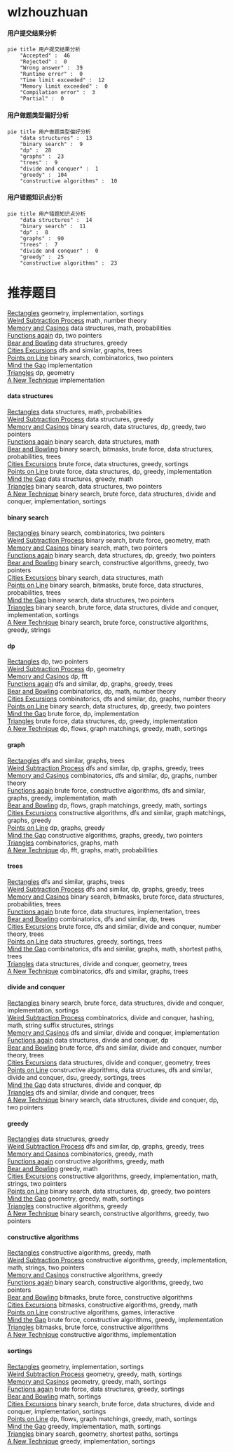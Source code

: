 # wlzhouzhuan
<!-- tabs:start -->
#### **用户提交结果分析**

```mermaid
pie title 用户提交结果分析
    "Accepted" :  46
    "Rejected" :  0
    "Wrong answer" :  39
    "Runtime error" :  0
    "Time limit exceeded" :  12
    "Memory limit exceeded" :  0
    "Compilation error" :  3
    "Partial" :  0
```
#### **用户做题类型偏好分析**

```mermaid
pie title 用户做题类型偏好分析
    "data structures" :  13
    "binary search" :  9
    "dp" :  28
    "graphs" :  23
    "trees" :  9
    "divide and conquer" :  1
    "greedy" :  104
    "constructive algorithms" :  10
```
#### **用户错题知识点分析**

```mermaid
pie title 用户错题知识点分析
    "data structures" :  14
    "binary search" :  11
    "dp" :  8
    "graphs" :  90
    "trees" :  7
    "divide and conquer" :  0
    "greedy" :  25
    "constructive algorithms" :  23
```
<!-- tabs:end -->
# 推荐题目
[Rectangles](http://codeforces.com/problemset/problem/1028/C)		geometry,
                        implementation,
                        sortings		  
[Weird Subtraction Process](http://codeforces.com/problemset/problem/946/B)		math,
                        number theory		  
[Memory and Casinos](http://codeforces.com/problemset/problem/712/E)		data structures,
                        math,
                        probabilities		  
[Functions again](https://codeforces.com/contest/789/problem/C)		dp,
                        two pointers		  
[Bear and Bowling](http://codeforces.com/problemset/problem/573/E)		data structures,
                        greedy		  
[Cities Excursions](http://codeforces.com/problemset/problem/864/F)		dfs and similar,
                        graphs,
                        trees		  
[Points on Line](http://codeforces.com/problemset/problem/251/A)		binary search,
                        combinatorics,
                        two pointers		  
[Mind the Gap](http://codeforces.com/problemset/problem/967/A)		implementation		  
[Triangles](http://codeforces.com/problemset/problem/13/D)		dp,
                        geometry		  
[A New Technique](http://codeforces.com/problemset/problem/1413/B)		implementation		  
<!-- tabs:start -->
#### **data structures**
[Rectangles](http://codeforces.com/problemset/problem/712/E)		data structures,
                        math,
                        probabilities		  
[Weird Subtraction Process](http://codeforces.com/problemset/problem/573/E)		data structures,
                        greedy		  
[Memory and Casinos](http://codeforces.com/problemset/problem/1492/C)		binary search,
                        data structures,
                        dp,
                        greedy,
                        two pointers		  
[Functions again](http://codeforces.com/problemset/problem/1490/G)		binary search,
                        data structures,
                        math		  
[Bear and Bowling](http://codeforces.com/problemset/problem/1479/D)		binary search,
                        bitmasks,
                        brute force,
                        data structures,
                        probabilities,
                        trees		  
[Cities Excursions](http://codeforces.com/problemset/problem/1497/A)		brute force,
                        data structures,
                        greedy,
                        sortings		  
[Points on Line](http://codeforces.com/problemset/problem/1491/C)		brute force,
                        data structures,
                        dp,
                        greedy,
                        implementation		  
[Mind the Gap](http://codeforces.com/problemset/problem/1492/B)		data structures,
                        greedy,
                        math		  
[Triangles](http://codeforces.com/problemset/problem/1436/E)		binary search,
                        data structures,
                        two pointers		  
[A New Technique](http://codeforces.com/problemset/problem/1461/D)		binary search,
                        brute force,
                        data structures,
                        divide and conquer,
                        implementation,
                        sortings		  
#### **binary search**
[Rectangles](http://codeforces.com/problemset/problem/251/A)		binary search,
                        combinatorics,
                        two pointers		  
[Weird Subtraction Process](http://codeforces.com/problemset/problem/1354/C2)		binary search,
                        brute force,
                        geometry,
                        math		  
[Memory and Casinos](http://codeforces.com/problemset/problem/309/A)		binary search,
                        math,
                        two pointers		  
[Functions again](http://codeforces.com/problemset/problem/1492/C)		binary search,
                        data structures,
                        dp,
                        greedy,
                        two pointers		  
[Bear and Bowling](http://codeforces.com/problemset/problem/1463/D)		binary search,
                        constructive algorithms,
                        greedy,
                        two pointers		  
[Cities Excursions](http://codeforces.com/problemset/problem/1490/G)		binary search,
                        data structures,
                        math		  
[Points on Line](http://codeforces.com/problemset/problem/1479/D)		binary search,
                        bitmasks,
                        brute force,
                        data structures,
                        probabilities,
                        trees		  
[Mind the Gap](http://codeforces.com/problemset/problem/1436/E)		binary search,
                        data structures,
                        two pointers		  
[Triangles](http://codeforces.com/problemset/problem/1461/D)		binary search,
                        brute force,
                        data structures,
                        divide and conquer,
                        implementation,
                        sortings		  
[A New Technique](http://codeforces.com/problemset/problem/1493/C)		binary search,
                        brute force,
                        constructive algorithms,
                        greedy,
                        strings		  
#### **dp**
[Rectangles](https://codeforces.com/contest/789/problem/C)		dp,
                        two pointers		  
[Weird Subtraction Process](http://codeforces.com/problemset/problem/13/D)		dp,
                        geometry		  
[Memory and Casinos](http://codeforces.com/problemset/problem/300/D)		dp,
                        fft		  
[Functions again](http://codeforces.com/problemset/problem/982/C)		dfs and similar,
                        dp,
                        graphs,
                        greedy,
                        trees		  
[Bear and Bowling](http://codeforces.com/problemset/problem/1204/E)		combinatorics,
                        dp,
                        math,
                        number theory		  
[Cities Excursions](http://codeforces.com/problemset/problem/804/F)		combinatorics,
                        dfs and similar,
                        dp,
                        graphs,
                        number theory		  
[Points on Line](http://codeforces.com/problemset/problem/1492/C)		binary search,
                        data structures,
                        dp,
                        greedy,
                        two pointers		  
[Mind the Gap](https://codeforces.com/contest/1457/problem/C)		brute force,
                        dp,
                        implementation		  
[Triangles](http://codeforces.com/problemset/problem/1491/C)		brute force,
                        data structures,
                        dp,
                        greedy,
                        implementation		  
[A New Technique](http://codeforces.com/problemset/problem/1437/C)		dp,
                        flows,
                        graph matchings,
                        greedy,
                        math,
                        sortings		  
#### **graph**
[Rectangles](http://codeforces.com/problemset/problem/864/F)		dfs and similar,
                        graphs,
                        trees		  
[Weird Subtraction Process](http://codeforces.com/problemset/problem/982/C)		dfs and similar,
                        dp,
                        graphs,
                        greedy,
                        trees		  
[Memory and Casinos](http://codeforces.com/problemset/problem/804/F)		combinatorics,
                        dfs and similar,
                        dp,
                        graphs,
                        number theory		  
[Functions again](http://codeforces.com/problemset/problem/1487/C)		brute force,
                        constructive algorithms,
                        dfs and similar,
                        graphs,
                        greedy,
                        implementation,
                        math		  
[Bear and Bowling](http://codeforces.com/problemset/problem/1437/C)		dp,
                        flows,
                        graph matchings,
                        greedy,
                        math,
                        sortings		  
[Cities Excursions](http://codeforces.com/problemset/problem/1470/D)		constructive algorithms,
                        dfs and similar,
                        graph matchings,
                        graphs,
                        greedy		  
[Points on Line](http://codeforces.com/problemset/problem/1476/C)		dp,
                        graphs,
                        greedy		  
[Mind the Gap](http://codeforces.com/problemset/problem/1304/D)		constructive algorithms,
                        graphs,
                        greedy,
                        two pointers		  
[Triangles](http://codeforces.com/problemset/problem/1475/C)		combinatorics,
                        graphs,
                        math		  
[A New Technique](http://codeforces.com/problemset/problem/553/E)		dp,
                        fft,
                        graphs,
                        math,
                        probabilities		  
#### **trees**
[Rectangles](http://codeforces.com/problemset/problem/864/F)		dfs and similar,
                        graphs,
                        trees		  
[Weird Subtraction Process](http://codeforces.com/problemset/problem/982/C)		dfs and similar,
                        dp,
                        graphs,
                        greedy,
                        trees		  
[Memory and Casinos](http://codeforces.com/problemset/problem/1479/D)		binary search,
                        bitmasks,
                        brute force,
                        data structures,
                        probabilities,
                        trees		  
[Functions again](http://codeforces.com/problemset/problem/1511/C)		brute force,
                        data structures,
                        implementation,
                        trees		  
[Bear and Bowling](http://codeforces.com/problemset/problem/1499/F)		combinatorics,
                        dfs and similar,
                        dp,
                        trees		  
[Cities Excursions](http://codeforces.com/problemset/problem/1491/E)		brute force,
                        dfs and similar,
                        divide and conquer,
                        number theory,
                        trees		  
[Points on Line](http://codeforces.com/problemset/problem/1466/D)		data structures,
                        greedy,
                        sortings,
                        trees		  
[Mind the Gap](http://codeforces.com/problemset/problem/1495/D)		combinatorics,
                        dfs and similar,
                        graphs,
                        math,
                        shortest paths,
                        trees		  
[Triangles](http://codeforces.com/problemset/problem/1303/G)		data structures,
                        divide and conquer,
                        geometry,
                        trees		  
[A New Technique](http://codeforces.com/problemset/problem/1454/E)		combinatorics,
                        dfs and similar,
                        graphs,
                        trees		  
#### **divide and conquer**
[Rectangles](http://codeforces.com/problemset/problem/1461/D)		binary search,
                        brute force,
                        data structures,
                        divide and conquer,
                        implementation,
                        sortings		  
[Weird Subtraction Process](http://codeforces.com/problemset/problem/1466/G)		combinatorics,
                        divide and conquer,
                        hashing,
                        math,
                        string suffix structures,
                        strings		  
[Memory and Casinos](http://codeforces.com/problemset/problem/1490/D)		dfs and similar,
                        divide and conquer,
                        implementation		  
[Functions again](https://codeforces.com/contest/1483/problem/C)		data structures,
                        divide and conquer,
                        dp		  
[Bear and Bowling](http://codeforces.com/problemset/problem/1491/E)		brute force,
                        dfs and similar,
                        divide and conquer,
                        number theory,
                        trees		  
[Cities Excursions](http://codeforces.com/problemset/problem/1303/G)		data structures,
                        divide and conquer,
                        geometry,
                        trees		  
[Points on Line](http://codeforces.com/problemset/problem/1494/D)		constructive algorithms,
                        data structures,
                        dfs and similar,
                        divide and conquer,
                        dsu,
                        greedy,
                        sortings,
                        trees		  
[Mind the Gap](http://codeforces.com/problemset/problem/1482/E)		data structures,
                        divide and conquer,
                        dp		  
[Triangles](http://codeforces.com/problemset/problem/566/C)		dfs and similar,
                        divide and conquer,
                        trees		  
[A New Technique](http://codeforces.com/problemset/problem/1428/F)		binary search,
                        data structures,
                        divide and conquer,
                        dp,
                        two pointers		  
#### **greedy**
[Rectangles](http://codeforces.com/problemset/problem/573/E)		data structures,
                        greedy		  
[Weird Subtraction Process](http://codeforces.com/problemset/problem/982/C)		dfs and similar,
                        dp,
                        graphs,
                        greedy,
                        trees		  
[Memory and Casinos](http://codeforces.com/problemset/problem/1178/C)		combinatorics,
                        greedy,
                        math		  
[Functions again](http://codeforces.com/problemset/problem/1270/B)		constructive algorithms,
                        greedy,
                        math		  
[Bear and Bowling](http://codeforces.com/problemset/problem/1271/B)		greedy,
                        math		  
[Cities Excursions](https://codeforces.com/contest/1509/problem/D)		constructive algorithms,
                        greedy,
                        implementation,
                        math,
                        strings,
                        two pointers		  
[Points on Line](http://codeforces.com/problemset/problem/1492/C)		binary search,
                        data structures,
                        dp,
                        greedy,
                        two pointers		  
[Mind the Gap](https://codeforces.com/contest/1496/problem/C)		geometry,
                        greedy,
                        math,
                        sortings		  
[Triangles](http://codeforces.com/problemset/problem/1493/A)		constructive algorithms,
                        greedy		  
[A New Technique](http://codeforces.com/problemset/problem/1463/D)		binary search,
                        constructive algorithms,
                        greedy,
                        two pointers		  
#### **constructive algorithms**
[Rectangles](http://codeforces.com/problemset/problem/1270/B)		constructive algorithms,
                        greedy,
                        math		  
[Weird Subtraction Process](https://codeforces.com/contest/1509/problem/D)		constructive algorithms,
                        greedy,
                        implementation,
                        math,
                        strings,
                        two pointers		  
[Memory and Casinos](http://codeforces.com/problemset/problem/1493/A)		constructive algorithms,
                        greedy		  
[Functions again](http://codeforces.com/problemset/problem/1463/D)		binary search,
                        constructive algorithms,
                        greedy,
                        two pointers		  
[Bear and Bowling](https://codeforces.com/contest/1456/problem/B)		bitmasks,
                        brute force,
                        constructive algorithms		  
[Cities Excursions](http://codeforces.com/problemset/problem/1492/D)		bitmasks,
                        constructive algorithms,
                        greedy,
                        math		  
[Points on Line](https://codeforces.com/contest/1504/problem/D)		constructive algorithms,
                        games,
                        interactive		  
[Mind the Gap](https://codeforces.com/contest/1483/problem/A)		brute force,
                        constructive algorithms,
                        greedy,
                        implementation		  
[Triangles](https://codeforces.com/contest/1457/problem/D)		bitmasks,
                        brute force,
                        constructive algorithms		  
[A New Technique](http://codeforces.com/problemset/problem/1513/A)		constructive algorithms,
                        implementation		  
#### **sortings**
[Rectangles](http://codeforces.com/problemset/problem/1028/C)		geometry,
                        implementation,
                        sortings		  
[Weird Subtraction Process](https://codeforces.com/contest/1496/problem/C)		geometry,
                        greedy,
                        math,
                        sortings		  
[Memory and Casinos](http://codeforces.com/problemset/problem/1495/A)		geometry,
                        greedy,
                        math,
                        sortings		  
[Functions again](http://codeforces.com/problemset/problem/1497/A)		brute force,
                        data structures,
                        greedy,
                        sortings		  
[Bear and Bowling](http://codeforces.com/problemset/problem/1427/A)		math,
                        sortings		  
[Cities Excursions](http://codeforces.com/problemset/problem/1461/D)		binary search,
                        brute force,
                        data structures,
                        divide and conquer,
                        implementation,
                        sortings		  
[Points on Line](http://codeforces.com/problemset/problem/1437/C)		dp,
                        flows,
                        graph matchings,
                        greedy,
                        math,
                        sortings		  
[Mind the Gap](http://codeforces.com/problemset/problem/1473/A)		greedy,
                        implementation,
                        math,
                        sortings		  
[Triangles](http://codeforces.com/problemset/problem/1486/B)		binary search,
                        geometry,
                        shortest paths,
                        sortings		  
[A New Technique](http://codeforces.com/problemset/problem/1480/B)		greedy,
                        implementation,
                        sortings		  
<!-- tabs:end -->
